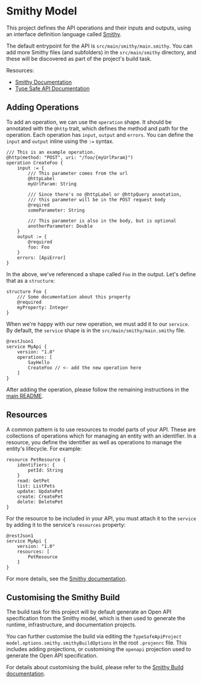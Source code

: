 # Smithy Model

This project defines the API operations and their inputs and outputs, using an interface definition language
called [Smithy](https://smithy.io/2.0/).

The default entrypoint for the API is `src/main/smithy/main.smithy`. You can add more Smithy files (and subfolders) in
the `src/main/smithy` directory, and these will be discovered as part of the project's build task.

Resources:

- [Smithy Documentation](https://smithy.io/2.0/)
- [Type Safe API Documentation](https://aws.github.io/aws-pdk/developer_guides/type-safe-api/index.html)

## Adding Operations

To add an operation, we can use the `operation` shape. It should be annotated with the `@http` trait, which defines the
method and path for the operation. Each operation has `input`, `output` and `errors`. You can define the `input`
and `output` inline using the `:=` syntax.

```smithy
/// This is an example operation.
@http(method: "POST", uri: "/foo/{myUrlParam}")
operation CreateFoo {
    input := {
        /// This parameter comes from the url
        @httpLabel
        myUrlParam: String

        /// Since there's no @httpLabel or @httpQuery annotation,
        /// this parameter will be in the POST request body
        @reqired
        someParameter: String

        /// This parameter is also in the body, but is optional
        anotherParameter: Double
    }
    output := {
        @required
        foo: Foo
    }
    errors: [ApiError]
}
```

In the above, we've referenced a shape called `Foo` in the output. Let's define that as a `structure`:

```smithy
structure Foo {
    /// Some documentation about this property
    @required
    myProperty: Integer
}
```

When we're happy with our new operation, we must add it to our `service`. By default, the `service` shape is in
the `src/main/smithy/main.smithy` file.

```smithy
@restJson1
service MyApi {
    version: "1.0"
    operations: [
        SayHello
        CreateFoo // <- add the new operation here
    ]
}
```

After adding the operation, please follow the remaining instructions in the [main README](../README.md).

## Resources

A common pattern is to use resources to model parts of your API. These are collections of operations which for managing
an entity with an identifier. In a resource, you define the identifier as well as operations to manage the entity's
lifecycle. For example:

```smithy
resource PetResource {
    identifiers: {
        petId: String
    }
    read: GetPet
    list: ListPets
    update: UpdatePet
    create: CreatePet
    delete: DeletePet
}
```

For the resource to be included in your API, you must attach it to the `service` by adding it to the
service's `resources` property:

```smithy
@restJson1
service MyApi {
    version: "1.0"
    resources: [
        PetResource
    ]
}
```

For more details, see the [Smithy documentation](https://smithy.io/2.0/spec/service-types.html#resource).

## Customising the Smithy Build

The build task for this project will by default generate an Open API specification from the Smithy model, which is then
used to generate the runtime, infrastructure, and documentation projects.

You can further customise the build via editing the `TypeSafeApiProject` `model.options.smithy.smithyBuildOptions` in
the root `.projenrc` file. This includes adding projections, or customising the `openapi` projection used to generate
the Open API specification.

For details about customising the build, please refer to
the [Smithy Build documentation](https://smithy.io/2.0/guides/building-models/build-config.html).

